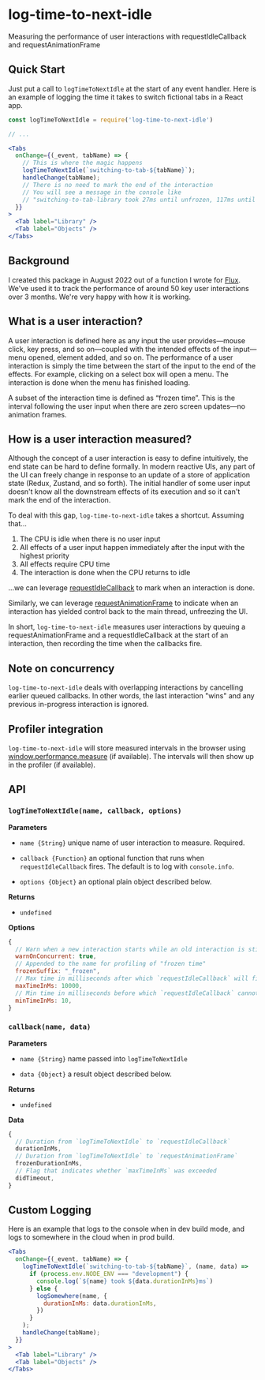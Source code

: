 # log-time-to-next-idle

Measuring the performance of user interactions with requestIdleCallback and requestAnimationFrame

## Quick Start

Just put a call to `logTimeToNextIdle` at the start of any event handler. Here is an example of logging the time it takes to switch fictional tabs in a React app.

```jsx
const logTimeToNextIdle = require('log-time-to-next-idle')

// ...

<Tabs
  onChange={(_event, tabName) => {
    // This is where the magic happens
    logTimeToNextIdle(`switching-to-tab-${tabName}`);
    handleChange(tabName);
    // There is no need to mark the end of the interaction
    // You will see a message in the console like
    // "switching-to-tab-library took 27ms until unfrozen, 117ms until idle"
  }}
>
  <Tab label="Library" />
  <Tab label="Objects" />
</Tabs>
```

## Background

I created this package in August 2022 out of a function I wrote for [Flux](https://www.flux.ai/). We've used it to track the performance of around 50 key user interactions over 3 months. We're very happy with how it is working.

## What is a user interaction?

A user interaction is defined here as any input the user provides—mouse click, key press, and so on—coupled with the intended effects of the input—menu opened, element added, and so on. The performance of a user interaction is simply the time between the start of the input to the end of the effects. For example, clicking on a select box will open a menu. The interaction is done when the menu has finished loading.

A subset of the interaction time is defined as “frozen time”. This is the interval following the user input when there are zero screen updates––no animation frames.

## How is a user interaction measured?

Although the concept of a user interaction is easy to define intuitively, the end state can be hard to define formally. In modern reactive UIs, any part of the UI can freely change in response to an update of a store of application state (Redux, Zustand, and so forth). The initial handler of some user input doesn't know all the downstream effects of its execution and so it can't mark the end of the interaction.

To deal with this gap, `log-time-to-next-idle` takes a shortcut. Assuming that...

1. The CPU is idle when there is no user input
2. All effects of a user input happen immediately after the input with the highest priority
3. All effects require CPU time
4. The interaction is done when the CPU returns to idle

...we can leverage [requestIdleCallback](https://developer.mozilla.org/en-US/docs/Web/API/Window/requestIdleCallback) to mark when an interaction is done.

Similarly, we can leverage [requestAnimationFrame](https://developer.mozilla.org/en-US/docs/Web/API/window/requestAnimationFrame) to indicate when an interaction has yielded control back to the main thread, unfreezing the UI.

In short, `log-time-to-next-idle` measures user interactions by queuing a requestAnimationFrame and a requestIdleCallback at the start of an interaction, then recording the time when the callbacks fire.

## Note on concurrency

`log-time-to-next-idle` deals with overlapping interactions by cancelling earlier queued callbacks. In other words, the last interaction "wins" and any previous in-progress interaction is ignored.

## Profiler integration

`log-time-to-next-idle` will store measured intervals in the browser using [window.performance.measure](https://developer.mozilla.org/en-US/docs/Web/API/Performance/measure) (if available). The intervals will then show up in the profiler (if available).

## API

### `logTimeToNextIdle(name, callback, options)`

**Parameters**

- `name {String}` unique name of user interaction to measure. Required.

- `callback {Function}` an optional function that runs when `requestIdleCallback` fires. The default is to log with `console.info`.

- `options {Object}` an optional plain object described below.

**Returns**

- `undefined`

**Options**

```jsx
{
  // Warn when a new interaction starts while an old interaction is still in progress
  warnOnConcurrent: true,
  // Appended to the name for profiling of "frozen time"
  frozenSuffix: "_frozen",
  // Max time in milliseconds after which `requestIdleCallback` will fire
  maxTimeInMs: 10000,
  // Min time in milliseconds before which `requestIdleCallback` cannot fire
  minTimeInMs: 10,
}
```

### `callback(name, data)`

**Parameters**

- `name {String}` name passed into `logTimeToNextIdle`

- `data {Object}` a result object described below.

**Returns**

- `undefined`

**Data**

```jsx
{
  // Duration from `logTimeToNextIdle` to `requestIdleCallback`
  durationInMs,
  // Duration from `logTimeToNextIdle` to `requestAnimationFrame`
  frozenDurationInMs,
  // Flag that indicates whether `maxTimeInMs` was exceeded
  didTimeout,
}
```

## Custom Logging

Here is an example that logs to the console when in dev build mode, and logs to somewhere in the cloud when in prod build.

```jsx
<Tabs
  onChange={(_event, tabName) => {
    logTimeToNextIdle(`switching-to-tab-${tabName}`, (name, data) =>
      if (process.env.NODE_ENV === "development") {
        console.log(`${name} took ${data.durationInMs}ms`)
      } else {
        logSomewhere(name, {
          durationInMs: data.durationInMs,
        })
      }
    );
    handleChange(tabName);
  }}
>
  <Tab label="Library" />
  <Tab label="Objects" />
</Tabs>
```
